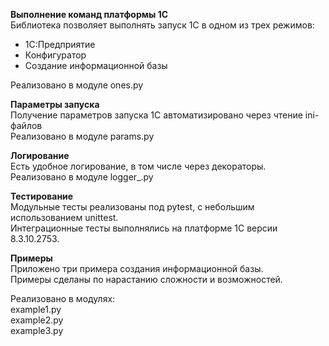 **Выполнение команд платформы 1С**  
Библиотека позволяет выполнять запуск 1С в одном из трех режимов:
- 1С:Предприятие
- Конфигуратор
- Создание информационной базы  

Реализовано в модуле ones.py

**Параметры запуска**  
Получение параметров запуска 1С автоматизировано через чтение ini-файлов   
Реализовано в модуле params.py

**Логирование**  
Есть удобное логирование, в том числе через декораторы.  
Реализовано в модуле logger_.py

**Тестирование**  
Модульные тесты реализованы под pytest, с небольшим использованием unittest.  
Интеграционные тесты выполнялись на платформе 1С версии 8.3.10.2753.

**Примеры**  
Приложено три примера создания информационной базы.  
Примеры сделаны по нарастанию сложности и возможностей.

Реализовано в модулях:  
example1.py  
example2.py  
example3.py
